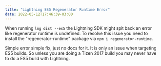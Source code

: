 ```yaml
---
title: "Lightning ES5 Regenerator Runtime Error"
date: 2022-05-12T17:46:39-03:00
---
```


When running `lng dist --es5` the Lightning SDK might spit back an error like regenerator runtime is undefined. To resolve this issue you need to install the "regenerator-runtime" package via `npm i regenerator-runtime`.

Simple error simple fix, just no docs for it. It is only an issue when targeting ES5 builds. So unless you are doing a Tizen 2017 build you may never have to do a ES5 build with Lightning.
